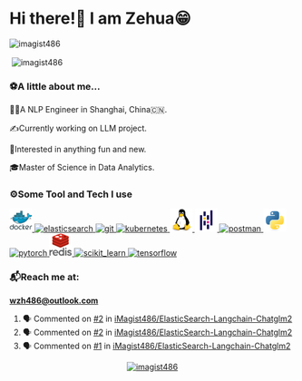 # Hi there!👋 I am Zehua😁

<p align="left"> <img src="https://komarev.com/ghpvc/?username=imagist486&label=Profile%20views&color=0e75b6&style=flat" alt="imagist486" /> </p>

<p>&nbsp;<img align="center" src="https://github-readme-stats.vercel.app/api?username=imagist486&show_icons=true&locale=en" alt="imagist486" /></p>

### ⚽A little about me...

🧑‍💻A NLP Engineer in Shanghai, China🇨🇳. 

✍️Currently working on LLM project.

🌱Interested in anything fun and new.

🎓Master of Science in Data Analytics.

### ⚙️Some Tool and Tech I use

<p align="left"> <a href="https://www.docker.com/" target="_blank" rel="noreferrer"> <img src="https://raw.githubusercontent.com/devicons/devicon/master/icons/docker/docker-original-wordmark.svg" alt="docker" width="40" height="40"/> </a> <a href="https://www.elastic.co" target="_blank" rel="noreferrer"> <img src="https://www.vectorlogo.zone/logos/elastic/elastic-icon.svg" alt="elasticsearch" width="40" height="40"/> </a> <a href="https://git-scm.com/" target="_blank" rel="noreferrer"> <img src="https://www.vectorlogo.zone/logos/git-scm/git-scm-icon.svg" alt="git" width="40" height="40"/> </a> <a href="https://kubernetes.io" target="_blank" rel="noreferrer"> <img src="https://www.vectorlogo.zone/logos/kubernetes/kubernetes-icon.svg" alt="kubernetes" width="40" height="40"/> </a> <a href="https://www.linux.org/" target="_blank" rel="noreferrer"> <img src="https://raw.githubusercontent.com/devicons/devicon/master/icons/linux/linux-original.svg" alt="linux" width="40" height="40"/> </a> <a href="https://pandas.pydata.org/" target="_blank" rel="noreferrer"> <img src="https://raw.githubusercontent.com/devicons/devicon/2ae2a900d2f041da66e950e4d48052658d850630/icons/pandas/pandas-original.svg" alt="pandas" width="40" height="40"/> </a> <a href="https://postman.com" target="_blank" rel="noreferrer"> <img src="https://www.vectorlogo.zone/logos/getpostman/getpostman-icon.svg" alt="postman" width="40" height="40"/> </a> <a href="https://www.python.org" target="_blank" rel="noreferrer"> <img src="https://raw.githubusercontent.com/devicons/devicon/master/icons/python/python-original.svg" alt="python" width="40" height="40"/> </a> <a href="https://pytorch.org/" target="_blank" rel="noreferrer"> <img src="https://www.vectorlogo.zone/logos/pytorch/pytorch-icon.svg" alt="pytorch" width="40" height="40"/> </a> <a href="https://redis.io" target="_blank" rel="noreferrer"> <img src="https://raw.githubusercontent.com/devicons/devicon/master/icons/redis/redis-original-wordmark.svg" alt="redis" width="40" height="40"/> </a> <a href="https://scikit-learn.org/" target="_blank" rel="noreferrer"> <img src="https://upload.wikimedia.org/wikipedia/commons/0/05/Scikit_learn_logo_small.svg" alt="scikit_learn" width="40" height="40"/> </a> <a href="https://www.tensorflow.org" target="_blank" rel="noreferrer"> <img src="https://www.vectorlogo.zone/logos/tensorflow/tensorflow-icon.svg" alt="tensorflow" width="40" height="40"/> </a> </p>

### 📬Reach me at:

**wzh486@outlook.com**

<!--START_SECTION:activity-->
1. 🗣 Commented on [#2](https://github.com/iMagist486/ElasticSearch-Langchain-Chatglm2/issues/2#issuecomment-1639816762) in [iMagist486/ElasticSearch-Langchain-Chatglm2](https://github.com/iMagist486/ElasticSearch-Langchain-Chatglm2)
2. 🗣 Commented on [#2](https://github.com/iMagist486/ElasticSearch-Langchain-Chatglm2/issues/2#issuecomment-1639793731) in [iMagist486/ElasticSearch-Langchain-Chatglm2](https://github.com/iMagist486/ElasticSearch-Langchain-Chatglm2)
3. 🗣 Commented on [#1](https://github.com/iMagist486/ElasticSearch-Langchain-Chatglm2/issues/1#issuecomment-1639175729) in [iMagist486/ElasticSearch-Langchain-Chatglm2](https://github.com/iMagist486/ElasticSearch-Langchain-Chatglm2)
<!--END_SECTION:activity-->


<p align="center"> <a href="https://github.com/ryo-ma/github-profile-trophy"><img src="https://github-profile-trophy.vercel.app/?username=iMagist486&theme=flat&rank=-C" alt="imagist486" /></a> </p>
